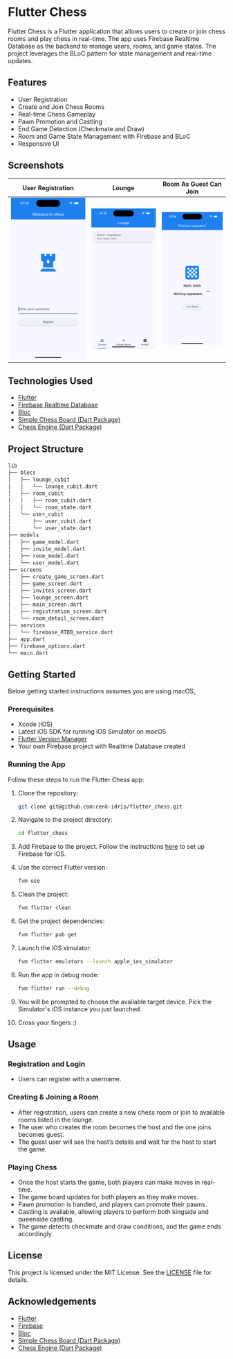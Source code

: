 
# Flutter Chess

Flutter Chess is a Flutter application that allows users to create or join chess rooms and play chess in real-time. The app uses Firebase Realtime Database as the backend to manage users, rooms, and game states. The project leverages the BLoC pattern for state management and real-time updates.

## Features

- User Registration
- Create and Join Chess Rooms
- Real-time Chess Gameplay
- Pawn Promotion and Castling
- End Game Detection (Checkmate and Draw)
- Room and Game State Management with Firebase and BLoC
- Responsive UI

## Screenshots

| User Registration                                             | Lounge                                    | Room As Guest Can Join                                                |
|---------------------------------------------------------------|-------------------------------------------|-----------------------------------------------------------------------|
| ![userRegistration](/assets/screenshots/userRegistration.png) | ![Lounge](/assets/screenshots/lounge.png) | ![Room As Guest Can Join](/assets/screenshots/roomAsGuestCanJoin.png) |


## Technologies Used

- [Flutter](https://flutter.dev/)
- [Firebase Realtime Database](https://firebase.google.com/docs/database/flutter/start)
- [Bloc](https://bloclibrary.dev/#/)
- [Simple Chess Board (Dart Package)](https://pub.dev/packages/simple_chess_board)
- [Chess Engine (Dart Package)](https://pub.dev/packages/chess)

## Project Structure

```
lib
├── blocs
│   ├── lounge_cubit
│   │   └── lounge_cubit.dart
│   ├── room_cubit
│   │   ├── room_cubit.dart
│   │   └── room_state.dart
│   └── user_cubit
│       ├── user_cubit.dart
│       └── user_state.dart
├── models
│   ├── game_model.dart
│   ├── invite_model.dart
│   ├── room_model.dart
│   └── user_model.dart
├── screens
│   ├── create_game_screen.dart
│   ├── game_screen.dart
│   ├── invites_screen.dart
│   ├── lounge_screen.dart
│   ├── main_screen.dart
│   ├── registration_screen.dart
│   └── room_detail_screen.dart
├── services
│   └── firebase_RTDB_service.dart
├── app.dart
├── firebase_options.dart
└── main.dart
```


## Getting Started
Below getting started instructions assumes you are using macOS,

### Prerequisites

- Xcode (iOS)
- Latest iOS SDK for running iOS Simulator on macOS
- [Flutter Version Manager](https://fvm.app/documentation/getting-started)
- Your own Firebase project with Realtime Database created

### Running the App

Follow these steps to run the Flutter Chess app:

1. Clone the repository:

    ```bash
    git clone git@github.com:cenk-idris/flutter_chess.git
    ```

2. Navigate to the project directory:

    ```bash
    cd flutter_chess
    ```

3. Add Firebase to the project. Follow the instructions [here](https://firebase.google.com/docs/flutter/setup?platform=ios) to set up Firebase for iOS.

4. Use the correct Flutter version:

    ```bash
    fvm use
    ```

5. Clean the project:

    ```bash
    fvm flutter clean
    ```

6. Get the project dependencies:

    ```bash
    fvm flutter pub get
    ```

7. Launch the iOS simulator:

    ```bash
    fvm flutter emulators --launch apple_ios_simulator
    ```

8. Run the app in debug mode:

    ```bash
    fvm flutter run --debug
    ```

9. You will be prompted to choose the available target device. Pick the Simulator's iOS instance you just launched.

10. Cross your fingers :)

## Usage

### Registration and Login

- Users can register with a username.

### Creating & Joining a Room

- After registration, users can create a new chess room or join to available rooms listed in the lounge.
- The user who creates the room becomes the host and the one joins becomes guest.
- The guest user will see the host’s details and wait for the host to start the game.

### Playing Chess

- Once the host starts the game, both players can make moves in real-time.
- The game board updates for both players as they make moves.
- Pawn promotion is handled, and players can promote their pawns.
- Castling is available, allowing players to perform both kingside and queenside castling.
- The game detects checkmate and draw conditions, and the game ends accordingly.

## License

This project is licensed under the MIT License. See the [LICENSE](LICENSE) file for details.

## Acknowledgements

- [Flutter](https://flutter.dev/)
- [Firebase](https://firebase.google.com/)
- [Bloc](https://bloclibrary.dev/#/)
- [Simple Chess Board (Dart Package)](https://pub.dev/packages/simple_chess_board)
- [Chess Engine (Dart Package)](https://pub.dev/packages/chess)
